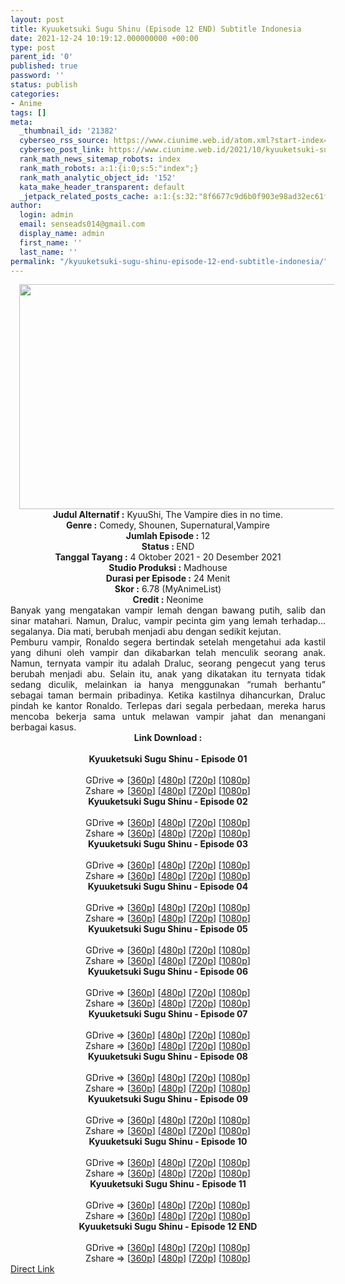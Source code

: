 ```yaml
---
layout: post
title: Kyuuketsuki Sugu Shinu (Episode 12 END) Subtitle Indonesia
date: 2021-12-24 10:19:12.000000000 +00:00
type: post
parent_id: '0'
published: true
password: ''
status: publish
categories:
- Anime
tags: []
meta:
  _thumbnail_id: '21382'
  cyberseo_rss_source: https://www.ciunime.web.id/atom.xml?start-index=1
  cyberseo_post_link: https://www.ciunime.web.id/2021/10/kyuuketsuki-sugu-shinu-subtitle.html
  rank_math_news_sitemap_robots: index
  rank_math_robots: a:1:{i:0;s:5:"index";}
  rank_math_analytic_object_id: '152'
  kata_make_header_transparent: default
  _jetpack_related_posts_cache: a:1:{s:32:"8f6677c9d6b0f903e98ad32ec61f8deb";a:2:{s:7:"expires";i:1654735582;s:7:"payload";a:0:{}}}
author:
  login: admin
  email: senseads014@gmail.com
  display_name: admin
  first_name: ''
  last_name: ''
permalink: "/kyuuketsuki-sugu-shinu-episode-12-end-subtitle-indonesia/"
---
```

<div class="separator" style="clear: both; text-align: center;"><a href="https://blogger.googleusercontent.com/img/a/AVvXsEiNsr1IklVoX5YK66yF0XYD2UvNp094thBHfQqC03ly1-ixMuHLufre8CKqnpECBNjp1DzrIb58UwItC0ND0YgYxqj7fU5GDCVbnz8YtU123tMsnb1XIGCSZqdJodm8webqKvv85trMem95jHLTrko2b9kdo86RVhGZIOZA6vfHbPbKFv0C5qYEWS9O=s1280" style="margin-left: 1em; margin-right: 1em;"><img border="0" data-original-height="720" data-original-width="1280" height="360" src="{{ site.baseurl }}/assets/2021/12/AVvXsEiNsr1IklVoX5YK66yF0XYD2UvNp094thBHfQqC03ly1-ixMuHLufre8CKqnpECBNjp1DzrIb58UwItC0ND0YgYxqj7fU5GDCVbnz8YtU123tMsnb1XIGCSZqdJodm8webqKvv85trMem95jHLTrko2b9kdo86RVhGZIOZA6vfHbPbKFv0C5qYEWS9O=w640-h360" width="640" /></a></div>
<div class="separator" style="clear: both; text-align: center;"></div>
<div style="text-align: center;"><b>Judul</b><b><b> Alternatif</b> :</b> KyuuShi, The Vampire dies in no time.</div>
<div style="text-align: center;"><b><b>Genre :</b></b> Comedy, Shounen, Supernatural,Vampire</div>
<div style="text-align: center;"><b>Jumlah Episode :</b> 12<br /><b>Status :&nbsp;</b>END<br /><b>Tanggal Tayang :</b> 4 Oktober&nbsp;2021 - 20 Desember 2021<br /><b>Studio Produksi :</b>&nbsp;Madhouse<br /><b>Durasi per Episode :</b> 24 Menit</div>
<div style="text-align: center;"><b>Skor :</b> 6.78 (MyAnimeList)</div>
<div style="text-align: center;"><b>Credit :</b>&nbsp;Neonime</div>
<div style="text-align: center;"></div>
<div style="text-align: justify;">
<div>Banyak yang mengatakan vampir lemah dengan bawang putih, salib dan sinar matahari. Namun, Draluc, vampir pecinta gim yang lemah terhadap… segalanya. Dia mati, berubah menjadi abu dengan sedikit kejutan.</div>
<div></div>
<div>Pemburu vampir, Ronaldo segera bertindak setelah mengetahui ada kastil yang dihuni oleh vampir dan dikabarkan telah menculik seorang anak. Namun, ternyata vampir itu adalah Draluc, seorang pengecut yang terus berubah menjadi abu. Selain itu, anak yang dikatakan itu ternyata tidak sedang diculik, melainkan ia hanya menggunakan “rumah berhantu” sebagai taman bermain pribadinya. Ketika kastilnya dihancurkan, Draluc pindah ke kantor Ronaldo. Terlepas dari segala perbedaan, mereka harus mencoba bekerja sama untuk melawan vampir jahat dan menangani berbagai kasus.</div>
</div>
<div style="text-align: justify;"></div>
<div style="text-align: justify;"></div>
<div style="text-align: center;">
<div style="text-align: center;">
<div style="text-align: left;">
<div style="text-align: center;"><b>Link Download :</b></div>
<div style="text-align: center;"><b><br /></b></div>
<div style="text-align: center;"><span style="text-align: left;"><b>Kyuuketsuki Sugu Shinu&nbsp;</b></span><b>- Episode 01</b></div>
<div style="text-align: center;"><b><br /></b></div>
<div style="text-align: center;">GDrive =&gt; [<a href="https://www.mp4upload.com/iv2ueyqxnv0u" target="_blank" rel="noopener">360p</a>] [<a href="https://acefile.co/f/56846219/neonime_kyuuketsuki_sugu_shinu_-_01-480p-zip" target="_blank" rel="noopener">480p</a>] [<a href="https://acefile.co/f/56846216/neonime_kyuuketsuki_sugu_shinu_-_01-720p-zip" target="_blank" rel="noopener">720p</a>] [<a href="https://acefile.co/f/56846211/neonime_kyuuketsuki_sugu_shinu_-_01-1080p-zip" target="_blank" rel="noopener">1080p</a>]</div>
<div style="text-align: center;">Zshare =&gt; [<a href="https://www50.zippyshare.com/v/vrj61b6O/file.html" target="_blank" rel="noopener">360p</a>] [<a href="https://www66.zippyshare.com/v/yFPRXxcO/file.html" target="_blank" rel="noopener">480p</a>] [<a href="https://www112.zippyshare.com/v/48YG4Lc9/file.html" target="_blank" rel="noopener">720p</a>] [<a href="https://www46.zippyshare.com/v/sl6MIdcU/file.html" target="_blank" rel="noopener">1080p</a>]</div>
<div style="text-align: center;"></div>
<div style="text-align: center;">
<div><span style="text-align: left;"><b>Kyuuketsuki Sugu Shinu&nbsp;</b></span><b>- Episode 02</b></div>
<div><b><br /></b></div>
<div>GDrive =&gt; [<a href="https://www.mp4upload.com/1wj2m9grfw89" target="_blank" rel="noopener">360p</a>] [<a href="https://acefile.co/f/57353662/neonime_kyuuketsuki_sugu_shinu_-_02-480p-zip" target="_blank" rel="noopener">480p</a>] [<a href="https://acefile.co/f/57353891/neonime_kyuuketsuki_sugu_shinu_-_02-720p-zip" target="_blank" rel="noopener">720p</a>] [<a href="https://acefile.co/f/57354165/neonime_kyuuketsuki_sugu_shinu_-_02-1080p-zip" target="_blank" rel="noopener">1080p</a>]</div>
<div>Zshare =&gt; [<a href="https://www100.zippyshare.com/v/3lTN847V/file.html" target="_blank" rel="noopener">360p</a>] [<a href="https://www70.zippyshare.com/v/iZee1UND/file.html" target="_blank" rel="noopener">480p</a>] [<a href="https://www2.zippyshare.com/v/5MCWamoc/file.html" target="_blank" rel="noopener">720p</a>] [<a href="https://www54.zippyshare.com/v/Yp6VBOjK/file.html" target="_blank" rel="noopener">1080p</a>]</div>
<div></div>
<div>
<div><span style="text-align: left;"><b>Kyuuketsuki Sugu Shinu&nbsp;</b></span><b>- Episode 03</b></div>
<div><b><br /></b></div>
<div>GDrive =&gt; [<a href="https://www.mp4upload.com/e5chcoyne8tw" target="_blank" rel="noopener">360p</a>] [<a href="https://acefile.co/f/57938802/neonime_kyuuketsuki_sugu_shinu_-_03-480p-zip" target="_blank" rel="noopener">480p</a>] [<a href="https://acefile.co/f/57938808/neonime_kyuuketsuki_sugu_shinu_-_03-720p-zip" target="_blank" rel="noopener">720p</a>] [<a href="https://acefile.co/f/57938814/neonime_kyuuketsuki_sugu_shinu_-_03-1080p-zip" target="_blank" rel="noopener">1080p</a>]</div>
<div>Zshare =&gt; [<a href="https://www91.zippyshare.com/v/dbVwF8M4/file.html" target="_blank" rel="noopener">360p</a>] [<a href="https://www50.zippyshare.com/v/HjdS6lr5/file.html" target="_blank" rel="noopener">480p</a>] [<a href="https://www51.zippyshare.com/v/X8BtXj37/file.html" target="_blank" rel="noopener">720p</a>] [<a href="https://www57.zippyshare.com/v/AhoJ5wZf/file.html" target="_blank" rel="noopener">1080p</a>]</div>
</div>
<div></div>
<div>
<div><span style="text-align: left;"><b>Kyuuketsuki Sugu Shinu&nbsp;</b></span><b>- Episode 04</b></div>
<div><b><br /></b></div>
<div>GDrive =&gt; [<a href="https://www.mp4upload.com/ailniadvlw7y" target="_blank" rel="noopener">360p</a>] [<a href="https://acefile.co/f/58464739/neonime_kyusugu-04-480p-zip" target="_blank" rel="noopener">480p</a>] [<a href="https://acefile.co/f/58464895/neonime_kyusugu-04-720p-zip" target="_blank" rel="noopener">720p</a>] [<a href="https://acefile.co/f/58465170/neonime_kyusugu-04-1080p-zip" target="_blank" rel="noopener">1080p</a>]</div>
<div>Zshare =&gt; [<a href="https://www36.zippyshare.com/v/RElI9ZeH/file.html" target="_blank" rel="noopener">360p</a>] [<a href="https://www57.zippyshare.com/v/arHmr103/file.html" target="_blank" rel="noopener">480p</a>] [<a href="https://www33.zippyshare.com/v/OJAUGMIa/file.html" target="_blank" rel="noopener">720p</a>] [<a href="https://www21.zippyshare.com/v/uNqqCavK/file.html" target="_blank" rel="noopener">1080p</a>]</div>
</div>
<div></div>
<div>
<div><span style="text-align: left;"><b>Kyuuketsuki Sugu Shinu&nbsp;</b></span><b>- Episode 05</b></div>
<div><b><br /></b></div>
<div>GDrive =&gt; [<a href="https://www.mp4upload.com/r97o4a7cczya" target="_blank" rel="noopener">360p</a>] [<a href="https://acefile.co/f/58997065/neonime_kyuuketsuki_sugu_shinu_-_05-480p-zip" target="_blank" rel="noopener">480p</a>] [<a href="https://acefile.co/f/58997067/neonime_kyuuketsuki_sugu_shinu_-_05-720p-zip" target="_blank" rel="noopener">720p</a>] [<a href="https://acefile.co/f/58997071/neonime_kyuuketsuki_sugu_shinu_-_05-1080p-zip" target="_blank" rel="noopener">1080p</a>]</div>
<div>Zshare =&gt; [<a href="https://www25.zippyshare.com/v/SS6XAvAk/file.html" target="_blank" rel="noopener">360p</a>] [<a href="https://www59.zippyshare.com/v/rZ5H0hhr/file.html" target="_blank" rel="noopener">480p</a>] [<a href="https://www39.zippyshare.com/v/knbs520g/file.html" target="_blank" rel="noopener">720p</a>] [<a href="https://www13.zippyshare.com/v/MSHhh1hW/file.html" target="_blank" rel="noopener">1080p</a>]</div>
</div>
<div></div>
<div>
<div><span style="text-align: left;"><b>Kyuuketsuki Sugu Shinu&nbsp;</b></span><b>- Episode 06</b></div>
<div><b><br /></b></div>
<div>GDrive =&gt; [<a href="https://www.mp4upload.com/chr7gqs2t3dp" target="_blank" rel="noopener">360p</a>] [<a href="https://acefile.co/f/59594612/neonime_kyuuketsuki_sugu_shinu_-_06-480p-zip" target="_blank" rel="noopener">480p</a>] [<a href="https://acefile.co/f/59594629/neonime_kyuuketsuki_sugu_shinu_-_06-720p-zip" target="_blank" rel="noopener">720p</a>] [<a href="https://acefile.co/f/59594942/neonime_kyuuketsuki_sugu_shinu_-_06-1080p-zip" target="_blank" rel="noopener">1080p</a>]</div>
<div>Zshare =&gt; [<a href="https://www6.zippyshare.com/v/xFTzkg2h/file.html" target="_blank" rel="noopener">360p</a>] [<a href="https://www6.zippyshare.com/v/vFPR8uR0/file.html" target="_blank" rel="noopener">480p</a>] [<a href="https://www6.zippyshare.com/v/jFwskDmO/file.html" target="_blank" rel="noopener">720p</a>] [<a href="https://www98.zippyshare.com/v/BipZ8Vud/file.html" target="_blank" rel="noopener">1080p</a>]</div>
</div>
<div></div>
<div>
<div><span style="text-align: left;"><b>Kyuuketsuki Sugu Shinu&nbsp;</b></span><b>- Episode 07</b></div>
<div><b><br /></b></div>
<div>GDrive =&gt; [<a href="https://www.mp4upload.com/h6v5tnf0yk3w" target="_blank" rel="noopener">360p</a>] [<a href="https://acefile.co/f/60109965/neonime_kyuuketsuki_sugu_shinu_-_07-480p-zip" target="_blank" rel="noopener">480p</a>] [<a href="https://acefile.co/f/60110170/neonime_kyuuketsuki_sugu_shinu_-_07-720p-zip" target="_blank" rel="noopener">720p</a>] [<a href="https://acefile.co/f/60110472/neonime_kyuuketsuki_sugu_shinu_-_07-1080p-zip" target="_blank" rel="noopener">1080p</a>]</div>
<div>Zshare =&gt; [<a href="https://www11.zippyshare.com/v/Ybvt5DsM/file.html" target="_blank" rel="noopener">360p</a>] [<a href="https://www56.zippyshare.com/v/BvAYuiEX/file.html" target="_blank" rel="noopener">480p</a>] [<a href="https://www118.zippyshare.com/v/tSPmBjFO/file.html" target="_blank" rel="noopener">720p</a>] [<a href="https://www61.zippyshare.com/v/0TyDOMGk/file.html" target="_blank" rel="noopener">1080p</a>]</div>
</div>
<div></div>
<div>
<div><span style="text-align: left;"><b>Kyuuketsuki Sugu Shinu&nbsp;</b></span><b>- Episode 08</b></div>
<div><b><br /></b></div>
<div>GDrive =&gt; [<a href="http://www.solidfiles.com/v/6Grw2myPVeeDk" target="_blank" rel="noopener">360p</a>] [<a href="https://acefile.co/f/60691287/neonime_kyusugu-08-480p-zip" target="_blank" rel="noopener">480p</a>] [<a href="https://acefile.co/f/60691439/neonime_kyusugu-08-720p-zip" target="_blank" rel="noopener">720p</a>] [<a href="https://acefile.co/f/60691706/neonime_kyusugu-08-1080p-zip" target="_blank" rel="noopener">1080p</a>]</div>
<div>Zshare =&gt; [<a href="https://www114.zippyshare.com/v/46iRmOyy/file.html" target="_blank" rel="noopener">360p</a>] [<a href="https://www13.zippyshare.com/v/qvSlUns0/file.html" target="_blank" rel="noopener">480p</a>] [<a href="https://www75.zippyshare.com/v/XeNKT1uS/file.html" target="_blank" rel="noopener">720p</a>] [<a href="https://www28.zippyshare.com/v/6ltAOcEt/file.html" target="_blank" rel="noopener">1080p</a>]</div>
</div>
<div></div>
<div>
<div><span style="text-align: left;"><b>Kyuuketsuki Sugu Shinu&nbsp;</b></span><b>- Episode 09</b></div>
<div><b><br /></b></div>
<div>GDrive =&gt; [<a href="https://acefile.co/f/61275038/otakudesu-vip_kyusugu-09_360p-mp4" target="_blank" rel="noopener">360p</a>] [<a href="https://acefile.co/f/61279196/neonime_kyusugu-09-480p-zip" target="_blank" rel="noopener">480p</a>] [<a href="https://acefile.co/f/61279419/neonime_kyusugu-09-720p-zip" target="_blank" rel="noopener">720p</a>] [<a href="https://acefile.co/f/61279152/neonime_kyusugu-09-1080p-zip" target="_blank" rel="noopener">1080p</a>]</div>
<div>Zshare =&gt; [<a href="https://www109.zippyshare.com/v/vetDVCNl/file.html" target="_blank" rel="noopener">360p</a>] [<a href="https://www35.zippyshare.com/v/kn56ovdD/file.html" target="_blank" rel="noopener">480p</a>] [<a href="https://www37.zippyshare.com/v/as9BrR4Y/file.html" target="_blank" rel="noopener">720p</a>] [<a href="https://www2.zippyshare.com/v/KjwVWH8W/file.html" target="_blank" rel="noopener">1080p</a>]</div>
</div>
<div></div>
<div>
<div><span style="text-align: left;"><b>Kyuuketsuki Sugu Shinu&nbsp;</b></span><b>- Episode 10</b></div>
<div><b><br /></b></div>
<div>GDrive =&gt; [<a href="https://www.mp4upload.com/vz5zbanpy7ks" target="_blank" rel="noopener">360p</a>] [<a href="https://acefile.co/f/61858627/neonime_kyuuketsuki_sugu_shinu_-_10-480p-zip" target="_blank" rel="noopener">480p</a>] [<a href="https://acefile.co/f/61858749/neonime_kyuuketsuki_sugu_shinu_-_10-720p-zip" target="_blank" rel="noopener">720p</a>] [<a href="https://acefile.co/f/61858940/neonime_kyuuketsuki_sugu_shinu_-_10-1080p-zip" target="_blank" rel="noopener">1080p</a>]</div>
<div>Zshare =&gt; [<a href="https://www40.zippyshare.com/v/RYNAnM51/file.html" target="_blank" rel="noopener">360p</a>] [<a href="https://www15.zippyshare.com/v/HNR5LkRK/file.html" target="_blank" rel="noopener">480p</a>] [<a href="https://www25.zippyshare.com/v/an44zNlv/file.html" target="_blank" rel="noopener">720p</a>] [<a href="https://www108.zippyshare.com/v/DQ3fqA9N/file.html" target="_blank" rel="noopener">1080p</a>]</div>
</div>
<div></div>
<div>
<div><span style="text-align: left;"><b>Kyuuketsuki Sugu Shinu&nbsp;</b></span><b>- Episode 11</b></div>
<div><b><br /></b></div>
<div>GDrive =&gt; [<a href="https://www.mp4upload.com/fydh2u1a7xo6" target="_blank" rel="noopener">360p</a>] [<a href="https://acefile.co/f/62443822/neonime_kyuuketsuki_sugu_shinu_-_11-480p-zip" target="_blank" rel="noopener">480p</a>] [<a href="https://acefile.co/f/62444030/neonime_kyuuketsuki_sugu_shinu_-_11-720p-zip" target="_blank" rel="noopener">720p</a>] [<a href="https://acefile.co/f/62444337/neonime_kyuuketsuki_sugu_shinu_-_11-1080p-zip" target="_blank" rel="noopener">1080p</a>]</div>
<div>Zshare =&gt; [<a href="https://www111.zippyshare.com/v/PspeJx7W/file.html" target="_blank" rel="noopener">360p</a>] [<a href="https://www12.zippyshare.com/v/Zp343kcN/file.html" target="_blank" rel="noopener">480p</a>] [<a href="https://www19.zippyshare.com/v/d4XZ5Bhx/file.html" target="_blank" rel="noopener">720p</a>] [<a href="https://www89.zippyshare.com/v/4yg8wbCO/file.html" target="_blank" rel="noopener">1080p</a>]</div>
</div>
<div></div>
<div>
<div><span style="text-align: left;"><b>Kyuuketsuki Sugu Shinu&nbsp;</b></span><b>- Episode 12 END</b></div>
<div><b><br /></b></div>
<div>GDrive =&gt; [<a href="https://www.mp4upload.com/j5i2dm3dvwqu" target="_blank" rel="noopener">360p</a>] [<a href="http://www.solidfiles.com/v/RxZNxA4dagWyN" target="_blank" rel="noopener">480p</a>] [<a href="http://www.solidfiles.com/v/g6gkM3WkLBpwR" target="_blank" rel="noopener">720p</a>] [<a href="http://www.solidfiles.com/v/2d2M5Kjq8knZ8" target="_blank" rel="noopener">1080p</a>]</div>
<div>Zshare =&gt; [<a href="https://www75.zippyshare.com/v/YP4PlJPu/file.html" target="_blank" rel="noopener">360p</a>] [<a href="https://www4.zippyshare.com/v/kyWIb7CZ/file.html" target="_blank" rel="noopener">480p</a>] [<a href="https://www84.zippyshare.com/v/U8KRrjIO/file.html" target="_blank" rel="noopener">720p</a>] [<a href="https://www98.zippyshare.com/v/7NKZWJI6/file.html" target="_blank" rel="noopener">1080p</a>]</div>
</div>
</div>
</div>
</div>
</div>
<link rel="stylesheet" href="https://cdnjs.cloudflare.com/ajax/libs/font-awesome/4.7.0/css/font-awesome.min.css" />
<div class="divbtn"> <a href="https://handymansurrender.com/fihup8buzv?key=94550f7ce39444073321dde3b8782f97" class="btn"><i class="fa fa-download"></i> Direct Link</a> </div>
